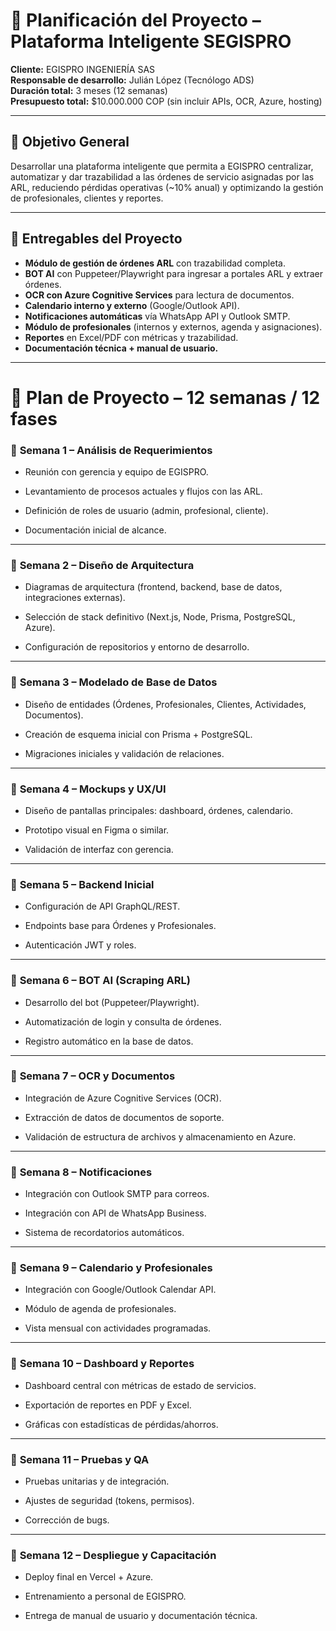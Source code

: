 # 📌 Planificación del Proyecto – Plataforma Inteligente SEGISPRO

**Cliente:** EGISPRO INGENIERÍA SAS  
**Responsable de desarrollo:** Julián López (Tecnólogo ADS)  
**Duración total:** 3 meses (12 semanas)  
**Presupuesto total:** $10.000.000 COP (sin incluir APIs, OCR, Azure, hosting)  

---

## 🎯 Objetivo General
Desarrollar una plataforma inteligente que permita a EGISPRO centralizar, automatizar y dar trazabilidad a las órdenes de servicio asignadas por las ARL, reduciendo pérdidas operativas (~10% anual) y optimizando la gestión de profesionales, clientes y reportes.

---

## 📂 Entregables del Proyecto
- **Módulo de gestión de órdenes ARL** con trazabilidad completa.  
- **BOT AI** con Puppeteer/Playwright para ingresar a portales ARL y extraer órdenes.  
- **OCR con Azure Cognitive Services** para lectura de documentos.  
- **Calendario interno y externo** (Google/Outlook API).  
- **Notificaciones automáticas** vía WhatsApp API y Outlook SMTP.  
- **Módulo de profesionales** (internos y externos, agenda y asignaciones).  
- **Reportes** en Excel/PDF con métricas y trazabilidad.  
- **Documentación técnica + manual de usuario.**

---

# 📅 Plan de Proyecto – 12 semanas / 12 fases

### 🔹 **Semana 1 – Análisis de Requerimientos**

- Reunión con gerencia y equipo de EGISPRO.
    
- Levantamiento de procesos actuales y flujos con las ARL.
    
- Definición de roles de usuario (admin, profesional, cliente).
    
- Documentación inicial de alcance.
    

---

### 🔹 **Semana 2 – Diseño de Arquitectura**

- Diagramas de arquitectura (frontend, backend, base de datos, integraciones externas).
    
- Selección de stack definitivo (Next.js, Node, Prisma, PostgreSQL, Azure).
    
- Configuración de repositorios y entorno de desarrollo.
    

---

### 🔹 **Semana 3 – Modelado de Base de Datos**

- Diseño de entidades (Órdenes, Profesionales, Clientes, Actividades, Documentos).
    
- Creación de esquema inicial con Prisma + PostgreSQL.
    
- Migraciones iniciales y validación de relaciones.
    

---

### 🔹 **Semana 4 – Mockups y UX/UI**

- Diseño de pantallas principales: dashboard, órdenes, calendario.
    
- Prototipo visual en Figma o similar.
    
- Validación de interfaz con gerencia.
    

---

### 🔹 **Semana 5 – Backend Inicial**

- Configuración de API GraphQL/REST.
    
- Endpoints base para Órdenes y Profesionales.
    
- Autenticación JWT y roles.
    

---

### 🔹 **Semana 6 – BOT AI (Scraping ARL)**

- Desarrollo del bot (Puppeteer/Playwright).
    
- Automatización de login y consulta de órdenes.
    
- Registro automático en la base de datos.
    

---

### 🔹 **Semana 7 – OCR y Documentos**

- Integración de Azure Cognitive Services (OCR).
    
- Extracción de datos de documentos de soporte.
    
- Validación de estructura de archivos y almacenamiento en Azure.
    

---

### 🔹 **Semana 8 – Notificaciones**

- Integración con Outlook SMTP para correos.
    
- Integración con API de WhatsApp Business.
    
- Sistema de recordatorios automáticos.
    

---

### 🔹 **Semana 9 – Calendario y Profesionales**

- Integración con Google/Outlook Calendar API.
    
- Módulo de agenda de profesionales.
    
- Vista mensual con actividades programadas.
    

---

### 🔹 **Semana 10 – Dashboard y Reportes**

- Dashboard central con métricas de estado de servicios.
    
- Exportación de reportes en PDF y Excel.
    
- Gráficas con estadísticas de pérdidas/ahorros.
    

---

### 🔹 **Semana 11 – Pruebas y QA**

- Pruebas unitarias y de integración.
    
- Ajustes de seguridad (tokens, permisos).
    
- Corrección de bugs.
    

---

### 🔹 **Semana 12 – Despliegue y Capacitación**

- Deploy final en Vercel + Azure.
    
- Entrenamiento a personal de EGISPRO.
    
- Entrega de manual de usuario y documentación técnica.
